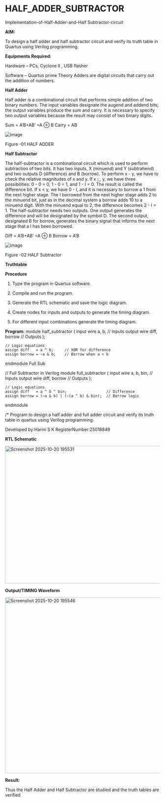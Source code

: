 # HALF_ADDER_SUBTRACTOR

Implementation-of-Half-Adder-and-Half Subtractor-circuit

**AIM:**

To design a half adder and half subtractor circuit and verify its truth table in Quartus using Verilog programming.

**Equipments Required:**

Hardware – PCs, Cyclone II , USB flasher 

Software – Quartus prime Theory Adders are digital circuits that carry out the addition of numbers.

**Half Adder**

Half adder is a combinational circuit that performs simple addition of two binary numbers. The input variables designate the augend and addend bits; the output variables produce the sum and carry. It is necessary to specify two output variables because the result may consist of two binary digits.

Sum = A’B+AB’ =A ⊕ B Carry = AB

![image](https://github.com/naavaneetha/HALF_ADDER_SUBTRACTOR/assets/154305477/bd4a0b2c-cdbc-4184-ab08-81578f121e1f)

Figure -01 HALF ADDER

**Half Subtractor**

The half-subtractor is a combinational circuit which is used to perform subtraction of two bits. It has two inputs, X (minuend) and Y (subtrahend) and two outputs D (difference) and B (borrow). To perform x - y, we have to check the relative magnitudes of x and y. If x ;;, y, we have three possibilities: 0 - 0 = 0, 1 - 0 = 1, and 1 - I = 0. The result is called the difference bit. If x < y, we have 0 - I, and it is necessary to borrow a 1 from the next higher stage. The I borrowed from the next higher stage adds 2 to the minuend bit, just as in the decimal system a borrow adds 10 to a minuend digit. With the minuend equal to 2, the difference becomes 2 - I = 1. The half-subtractor needs two outputs. One output generates the difference and will be designated by the symbol D. The second output, designated B for borrow, generates the binary signal that informs the next stage that a I has been borrowed. 

Diff = A’B+AB’ =A ⊕ B
Borrow = A’B

 ![image](https://github.com/naavaneetha/HALF_ADDER_SUBTRACTOR/assets/154305477/d76b099c-513f-4e7c-843a-e2fd028a531a)

Figure -02 HALF Subtractor

**Truthtable**

**Procedure**

1.	Type the program in Quartus software.

2.	Compile and run the program.

3.	Generate the RTL schematic and save the logic diagram.

4.	Create nodes for inputs and outputs to generate the timing diagram.

5.	For different input combinations generate the timing diagram.


**Program:**
module half_subtractor (
    input  wire a, b,         // Inputs
    output wire diff, borrow  // Outputs
);

    // Logic equations
    assign diff   = a ^ b;     // XOR for difference
    assign borrow = ~a & b;    // Borrow when a < b

endmodule
Full Sub

// Full Subtractor in Verilog
module full_subtractor (
    input  wire a, b, bin,       // Inputs
    output wire diff, borrow     // Outputs
);

    // Logic equations
    assign diff   = a ^ b ^ bin;                  // Difference
    assign borrow = (~a & b) | (~(a ^ b) & bin);  // Borrow logic

endmodule

/* Program to design a half adder and full adder circuit and verify its truth table in quartus using Verilog programming.

Developed by:Harini S K
RegisterNumber:25018849

**RTL Schematic**

<img width="978" height="446" alt="Screenshot 2025-10-20 195531" src="https://github.com/user-attachments/assets/f927d0ce-8318-4e74-87d0-4a71c5684270" />



**Output/TIMING Waveform**

<img width="1140" height="570" alt="Screenshot 2025-10-20 195546" src="https://github.com/user-attachments/assets/c3aa8597-2047-4c79-8587-74aba666ae27" />


**Result:**

 Thus the Half Adder and Half Subtractor are studied and the truth tables are verified
